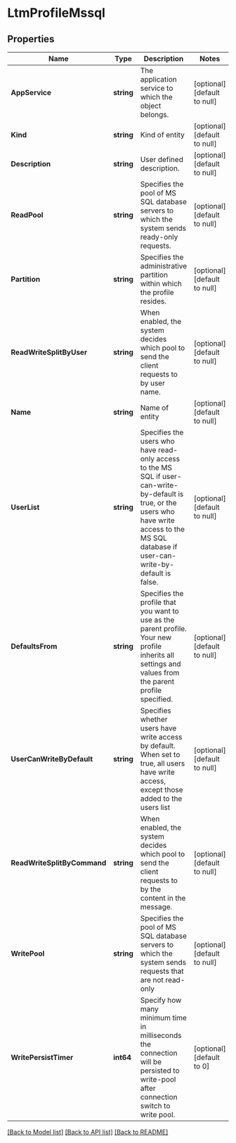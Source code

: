 # LtmProfileMssql

## Properties
Name | Type | Description | Notes
------------ | ------------- | ------------- | -------------
**AppService** | **string** | The application service to which the object belongs. | [optional] [default to null]
**Kind** | **string** | Kind of entity | [optional] [default to null]
**Description** | **string** | User defined description. | [optional] [default to null]
**ReadPool** | **string** | Specifies the pool of MS SQL database servers to which the system sends ready-only requests. | [optional] [default to null]
**Partition** | **string** | Specifies the administrative partition within which the profile resides. | [optional] [default to null]
**ReadWriteSplitByUser** | **string** | When enabled, the system decides which pool to send the client requests to by user name. | [optional] [default to null]
**Name** | **string** | Name of entity | [optional] [default to null]
**UserList** | **string** | Specifies the users who have read-only access to the MS SQL if user-can-write-by-default is true, or the users who have write access to the MS SQL database if user-can-write-by-default is false. | [optional] [default to null]
**DefaultsFrom** | **string** | Specifies the profile that you want to use as the parent profile. Your new profile inherits all settings and values from the parent profile specified. | [optional] [default to null]
**UserCanWriteByDefault** | **string** | Specifies whether users have write access by default. When set to true, all users have write access, except those added to the users list | [optional] [default to null]
**ReadWriteSplitByCommand** | **string** | When enabled, the system decides which pool to send the client requests to by the content in the message. | [optional] [default to null]
**WritePool** | **string** | Specifies the pool of MS SQL database servers to which the system sends requests that are not read-only | [optional] [default to null]
**WritePersistTimer** | **int64** | Specify how many minimum time in milliseconds the connection will be persisted to write-pool after connection switch to write pool. | [optional] [default to 0]

[[Back to Model list]](../README.md#documentation-for-models) [[Back to API list]](../README.md#documentation-for-api-endpoints) [[Back to README]](../README.md)


